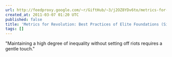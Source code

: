 ```yaml
---
url: http://feedproxy.google.com/~r/GiftHub/~3/j2OZ8YDv6to/metrics-for-revolution-best-practices-of-elite-foundations-silence.html
created_at: 2011-03-07 01:20 UTC
published: false
title: 'Metrics for Revolution: Best Practices of Elite Foundations (Silence)'
tags: []
---
```


"Maintaining a high degree of inequality without setting off riots requires a gentle touch."

